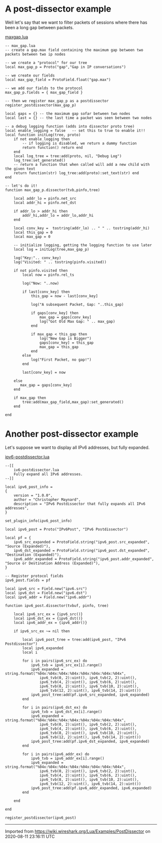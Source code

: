 # A post-dissector example

Well let's say that we want to filter packets of sessions where there has been a long gap between packets.

[maxgap.lua](uploads/__moin_import__/attachments/Lua/Examples/PostDissector/maxgap.lua)

    -- max_gap.lua
    -- create a gap.max field containing the maximum gap between two packets between two ip nodes
    
    -- we create a "protocol" for our tree
    local max_gap_p = Proto("gap","Gap in IP conversations")
    
    -- we create our fields
    local max_gap_field = ProtoField.float("gap.max")
    
    -- we add our fields to the protocol
    max_gap_p.fields = { max_gap_field }
    
    -- then we register max_gap_p as a postdissector
    register_postdissector(max_gap_p)
    
    local gaps = {} -- the maximum gap sofar between two nodes  
    local last = {} -- the last time a packet was seen between two nodes
    
    -- a debug logging function (adds into dissector proto tree)
    local enable_logging = false   -- set this to true to enable it!!
    local function initLog(tree, proto)
        if not enable_logging then
            -- if logging is disabled, we return a dummy function
            return function() return end
        end
        local log_tree = tree:add(proto, nil, "Debug Log")
        log_tree:set_generated()
        -- return a function that when called will add a new child with the given text
        return function(str) log_tree:add(proto):set_text(str) end
    end
    
    -- let's do it!
    function max_gap_p.dissector(tvb,pinfo,tree)
    
        local addr_lo = pinfo.net_src
        local addr_hi = pinfo.net_dst
    
        if addr_lo > addr_hi then
            addr_hi,addr_lo = addr_lo,addr_hi
        end
    
        local conv_key =  tostring(addr_lo) .. " " .. tostring(addr_hi)
        local this_gap = 0
        local max_gap = 0
    
        -- initialize logging, getting the logging function to use later
        local log = initLog(tree,max_gap_p)
        
        log("Key:".. conv_key)
        log("Visited: " .. tostring(pinfo.visited))
        
        if not pinfo.visited then
            local now = pinfo.rel_ts
    
            log("Now: "..now)
            
            if last[conv_key] then 
                this_gap = now - last[conv_key]
    
                log("A subsequent Packet, Gap: "..this_gap)
                
                if gaps[conv_key] then
                    max_gap = gaps[conv_key]
                    log("Got Old Max Gap: " .. max_gap)
                end
                
                if max_gap < this_gap then
                    log("New Gap is Bigger")
                    gaps[conv_key] = this_gap
                    max_gap = this_gap
                end
            else
                log("First Packet, no gap!")
            end 
    
            last[conv_key] = now
    
        else
           max_gap = gaps[conv_key]
        end
        
        if max_gap then
            tree:add(max_gap_field,max_gap):set_generated()
        end
    
    end

# Another post-dissector example

Let's suppose we want to display all IPv6 addresses, but fully expanded.

[ipv6-postdissector.lua](uploads/__moin_import__/attachments/Lua/Examples/PostDissector/ipv6-postdissector.lua)

    --[[
        iv6-postdissector.lua
        Fully expand all IPv6 addresses.
    --]]
    
    local ipv6_post_info =
    {
        version = "1.0.0",
        author = "Christopher Maynard",
        description = "IPv6 Postdissector that fully expands all IPv6 addresses",
    }
    
    set_plugin_info(ipv6_post_info)
    
    local ipv6_post = Proto("IPv6Post", "IPv6 Postdissector")
    
    local pf = {
        ipv6_src_expanded = ProtoField.string("ipv6_post.src_expanded", "Source (Expanded)"),
        ipv6_dst_expanded = ProtoField.string("ipv6_post.dst_expanded", "Destination (Expanded)"),
        ipv6_addr_expanded = ProtoField.string("ipv6_post.addr_expanded", "Source or Destination Address (Expanded)"),
    }
    
    -- Register protocol fields
    ipv6_post.fields = pf
    
    local ipv6_src = Field.new("ipv6.src")
    local ipv6_dst = Field.new("ipv6.dst")
    local ipv6_addr = Field.new("ipv6.addr")
    
    function ipv6_post.dissector(tvbuf, pinfo, tree)
    
        local ipv6_src_ex = {ipv6_src()}
        local ipv6_dst_ex = {ipv6_dst()}
        local ipv6_addr_ex = {ipv6_addr()}
    
        if ipv6_src_ex ~= nil then
    
            local ipv6_post_tree = tree:add(ipv6_post, "IPv6 Postdissector")
            local ipv6_expanded
            local i
    
            for i in pairs(ipv6_src_ex) do
                ipv6_tvb = ipv6_src_ex[i].range()
                ipv6_expanded = string.format("%04x:%04x:%04x:%04x:%04x:%04x:%04x:%04x",
                    ipv6_tvb(0, 2):uint(), ipv6_tvb(2, 2):uint(),
                    ipv6_tvb(4, 2):uint(), ipv6_tvb(6, 2):uint(),
                    ipv6_tvb(8, 2):uint(), ipv6_tvb(10, 2):uint(),
                    ipv6_tvb(12, 2):uint(), ipv6_tvb(14, 2):uint())
                ipv6_post_tree:add(pf.ipv6_src_expanded, ipv6_expanded)
            end
    
            for i in pairs(ipv6_dst_ex) do
                ipv6_tvb = ipv6_dst_ex[i].range()
                ipv6_expanded = string.format("%04x:%04x:%04x:%04x:%04x:%04x:%04x:%04x",
                    ipv6_tvb(0, 2):uint(), ipv6_tvb(2, 2):uint(),
                    ipv6_tvb(4, 2):uint(), ipv6_tvb(6, 2):uint(),
                    ipv6_tvb(8, 2):uint(), ipv6_tvb(10, 2):uint(),
                    ipv6_tvb(12, 2):uint(), ipv6_tvb(14, 2):uint())
                ipv6_post_tree:add(pf.ipv6_dst_expanded, ipv6_expanded)
            end
    
            for i in pairs(ipv6_addr_ex) do
                ipv6_tvb = ipv6_addr_ex[i].range()
                ipv6_expanded = string.format("%04x:%04x:%04x:%04x:%04x:%04x:%04x:%04x",
                    ipv6_tvb(0, 2):uint(), ipv6_tvb(2, 2):uint(),
                    ipv6_tvb(4, 2):uint(), ipv6_tvb(6, 2):uint(),
                    ipv6_tvb(8, 2):uint(), ipv6_tvb(10, 2):uint(),
                    ipv6_tvb(12, 2):uint(), ipv6_tvb(14, 2):uint())
                ipv6_post_tree:add(pf.ipv6_addr_expanded, ipv6_expanded)
            end
    
        end
    
    end
    
    register_postdissector(ipv6_post)

---

Imported from https://wiki.wireshark.org/Lua/Examples/PostDissector on 2020-08-11 23:16:11 UTC

